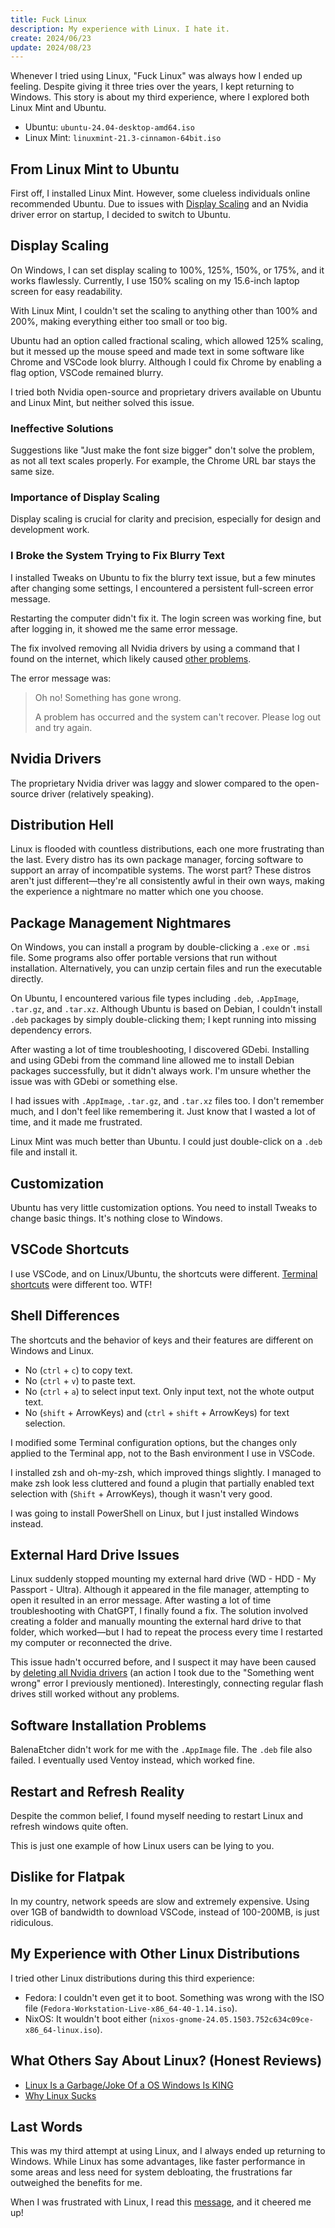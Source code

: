 ```yaml
---
title: Fuck Linux
description: My experience with Linux. I hate it.
create: 2024/06/23
update: 2024/08/23
---
```


Whenever I tried using Linux, "Fuck Linux" was always how I ended up feeling. Despite giving it three tries over the years, I kept returning to Windows. This story is about my third experience, where I explored both Linux Mint and Ubuntu.

- Ubuntu: `ubuntu-24.04-desktop-amd64.iso`
- Linux Mint: `linuxmint-21.3-cinnamon-64bit.iso`

## From Linux Mint to Ubuntu

First off, I installed Linux Mint. However, some clueless individuals online recommended Ubuntu. Due to issues with [Display Scaling](#display-scaling) and an Nvidia driver error on startup, I decided to switch to Ubuntu.

## Display Scaling

On Windows, I can set display scaling to 100%, 125%, 150%, or 175%, and it works flawlessly. Currently, I use 150% scaling on my 15.6-inch laptop screen for easy readability.

With Linux Mint, I couldn't set the scaling to anything other than 100% and 200%, making everything either too small or too big.

Ubuntu had an option called fractional scaling, which allowed 125% scaling, but it messed up the mouse speed and made text in some software like Chrome and VSCode look blurry. Although I could fix Chrome by enabling a flag option, VSCode remained blurry.

I tried both Nvidia open-source and proprietary drivers available on Ubuntu and Linux Mint, but neither solved this issue.

### Ineffective Solutions

Suggestions like "Just make the font size bigger" don't solve the problem, as not all text scales properly. For example, the Chrome URL bar stays the same size.

### Importance of Display Scaling

Display scaling is crucial for clarity and precision, especially for design and development work.

### I Broke the System Trying to Fix Blurry Text

I installed Tweaks on Ubuntu to fix the blurry text issue, but a few minutes after changing some settings, I encountered a persistent full-screen error message.

Restarting the computer didn't fix it. The login screen was working fine, but after logging in, it showed me the same error message.

The fix involved removing all Nvidia drivers by using a command that I found on the internet, which likely caused [other problems](#external-hard-drive-issues).

The error message was:

> Oh no! Something has gone wrong.
>
> A problem has occurred and the system can't recover. Please log out and try again.

## Nvidia Drivers

The proprietary Nvidia driver was laggy and slower compared to the open-source driver (relatively speaking).

## Distribution Hell

Linux is flooded with countless distributions, each one more frustrating than the last. Every distro has its own package manager, forcing software to support an array of incompatible systems. The worst part? These distros aren't just different—they're all consistently awful in their own ways, making the experience a nightmare no matter which one you choose.

## Package Management Nightmares

On Windows, you can install a program by double-clicking a `.exe` or `.msi` file. Some programs also offer portable versions that run without installation. Alternatively, you can unzip certain files and run the executable directly.

On Ubuntu, I encountered various file types including `.deb`, `.AppImage`, `.tar.gz`, and `.tar.xz`. Although Ubuntu is based on Debian, I couldn't install `.deb` packages by simply double-clicking them; I kept running into missing dependency errors.

After wasting a lot of time troubleshooting, I discovered GDebi. Installing and using GDebi from the command line allowed me to install Debian packages successfully, but it didn't always work. I'm unsure whether the issue was with GDebi or something else.

I had issues with `.AppImage`, `.tar.gz`, and `.tar.xz` files too. I don't remember much, and I don't feel like remembering it. Just know that I wasted a lot of time, and it made me frustrated.

Linux Mint was much better than Ubuntu. I could just double-click on a `.deb` file and install it.

## Customization

Ubuntu has very little customization options. You need to install Tweaks to change basic things. It's nothing close to Windows.

## VSCode Shortcuts

I use VSCode, and on Linux/Ubuntu, the shortcuts were different. [Terminal shortcuts](#shell-differences) were different too. WTF!

## Shell Differences

The shortcuts and the behavior of keys and their features are different on Windows and Linux.

- No (`ctrl` + `c`) to copy text.
- No (`ctrl` + `v`) to paste text.
- No (`ctrl` + `a`) to select input text. Only input text, not the whote output text.
- No (`shift` + ArrowKeys) and (`ctrl` + `shift` + ArrowKeys) for text selection.

I modified some Terminal configuration options, but the changes only applied to the Terminal app, not to the Bash environment I use in VSCode.

I installed zsh and oh-my-zsh, which improved things slightly. I managed to make zsh look less cluttered and found a plugin that partially enabled text selection with (`Shift` + ArrowKeys), though it wasn't very good.

I was going to install PowerShell on Linux, but I just installed Windows instead.

## External Hard Drive Issues

Linux suddenly stopped mounting my external hard drive (WD - HDD - My Passport - Ultra). Although it appeared in the file manager, attempting to open it resulted in an error message. After wasting a lot of time troubleshooting with ChatGPT, I finally found a fix. The solution involved creating a folder and manually mounting the external hard drive to that folder, which worked—but I had to repeat the process every time I restarted my computer or reconnected the drive.

This issue hadn't occurred before, and I suspect it may have been caused by [deleting all Nvidia drivers](#i-broke-the-system-trying-to-fix-blurry-text) (an action I took due to the "Something went wrong" error I previously mentioned). Interestingly, connecting regular flash drives still worked without any problems.

## Software Installation Problems

BalenaEtcher didn't work for me with the `.AppImage` file. The `.deb` file also failed. I eventually used Ventoy instead, which worked fine.

## Restart and Refresh Reality

Despite the common belief, I found myself needing to restart Linux and refresh windows quite often.

This is just one example of how Linux users can be lying to you.

## Dislike for Flatpak

In my country, network speeds are slow and extremely expensive. Using over 1GB of bandwidth to download VSCode, instead of 100-200MB, is just ridiculous.

## My Experience with Other Linux Distributions

I tried other Linux distributions during this third experience:

- Fedora: I couldn't even get it to boot. Something was wrong with the ISO file (`Fedora-Workstation-Live-x86_64-40-1.14.iso`).
- NixOS: It wouldn't boot either (`nixos-gnome-24.05.1503.752c634c09ce-x86_64-linux.iso`).

## What Others Say About Linux? (Honest Reviews)

- [Linux Is a Garbage/Joke Of a OS Windows Is KING](https://www.youtube.com/watch?v=GZUujOCPJKE)
- [Why Linux Sucks](https://www.youtube.com/watch?v=oTiztqndGco)

## Last Words

This was my third attempt at using Linux, and I always ended up returning to Windows. While Linux has some advantages, like faster performance in some areas and less need for system debloating, the frustrations far outweighed the benefits for me.

When I was frustrated with Linux, I read this [message](https://devrant.com/rants/1903975/does-linux-suck-imho-yes-a-lot-of-the-people-bash-windows-regarding-automatic-re), and it cheered me up!
